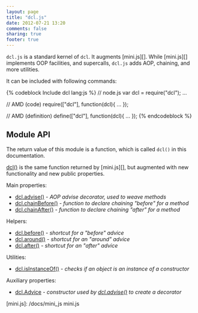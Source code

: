 ```yaml
---
layout: page
title: "dcl.js"
date: 2012-07-21 13:20
comments: false
sharing: true
footer: true
---
```


`dcl.js` is a standard kernel of `dcl`. It augments [mini.js][]. While [mini.js][] implements OOP facilities,
and supercalls, `dcl.js` adds AOP, chaining, and more utilities.

It can be included with following commands:

{% codeblock Include dcl lang:js %}
// node.js
var dcl = require("dcl");
...

// AMD (code)
require(["dcl"], function(dcl){
  ...
});

// AMD (definition)
define(["dcl"], function(dcl){
  ...
});
{% endcodeblock %}

## Module API

The return value of this module is a function, which is called `dcl()` in this documentation.

[dcl()](/docs/mini_js/dcl) is the same function returned by [mini.js][], but augmented with new functionality and
new public properties.

Main properties:

* [dcl.advise()](/docs/dcl_js/advise) - *AOP advise decorator, used to weave methods*
* [dcl.chainBefore()](/docs/dcl_js/chainbefore) - *function to declare chaining "before" for a method*
* [dcl.chainAfter()](/docs/dcl_js/chainafter) - *function to declare chaining "after" for a method*

Helpers:

* [dcl.before()](/docs/dcl_js/before) - *shortcut for a "before" advice*
* [dcl.around()](/docs/dcl_js/around) - *shortcut for an "around" advice*
* [dcl.after()](/docs/dcl_js/after) - *shortcut for an "after" advice*

Utilities:

* [dcl.isInstanceOf()](/docs/dcl_js/isinstanceof) - *checks if an object is an instance of a constructor*

Auxiliary properties:

* [dcl.Advice](/docs/dcl_js/advice) - *constructor used by [dcl.advise()](/docs/dcl_js/advise) to create a decorator*

[mini.js]:  /docs/mini_js  mini.js
